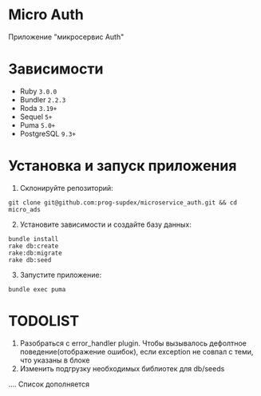 # Micro Auth

Приложение "микросервис Auth"

# Зависимости

- Ruby `3.0.0`
- Bundler `2.2.3`
- Roda `3.19+`
- Sequel `5+`
- Puma `5.0+`
- PostgreSQL `9.3+`

# Установка и запуск приложения

1. Склонируйте репозиторий:

```
git clone git@github.com:prog-supdex/microservice_auth.git && cd micro_ads
```

2. Установите зависимости и создайте базу данных:

```
bundle install
rake db:create
rake:db:migrate
rake db:seed
```

3. Запустите приложение:

```
bundle exec puma
```

# TODOLIST
1. Разобраться с error_handler plugin. Чтобы вызывалось дефолтное поведение(отображение ошибок), если exception не совпал с теми, что указаны в блоке
2. Изменить подгрузку необходимых библиотек для db/seeds

....
Список дополняется
